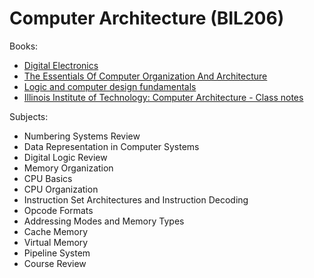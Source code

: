 # Computer Architecture (BIL206)


Books:
- [Digital Electronics](https://annas-archive.org/md5/3f538094613f595ccd218b310a6bfb28)
- [The Essentials Of Computer Organization And Architecture](https://annas-archive.org/md5/5ba0d1b3a05968d49a19d41ed52c2add)
- [Logic and computer design fundamentals](https://annas-archive.org/md5/2d397c9798840f90e134cd64cff8ec20)
- [Illinois Institute of Technology: Computer Architecture - Class notes](https://www.cs.iit.edu/~virgil/cs470/Book/)

Subjects:
- Numbering Systems Review
- Data Representation in Computer Systems
- Digital Logic Review
- Memory Organization
- CPU Basics
- CPU Organization
- Instruction Set Architectures and Instruction Decoding
- Opcode Formats
- Addressing Modes and Memory Types
- Cache Memory
- Virtual Memory
- Pipeline System
- Course Review